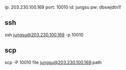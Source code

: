 ip: 203.230.100.169
port: 10010
id: jungsu
pw: dbswjdtn1!

## ssh
ssh jungsu@203.230.100.169 -p 10010


## scp 
scp -P 10010 file jungsu@203.230.100.169:path 